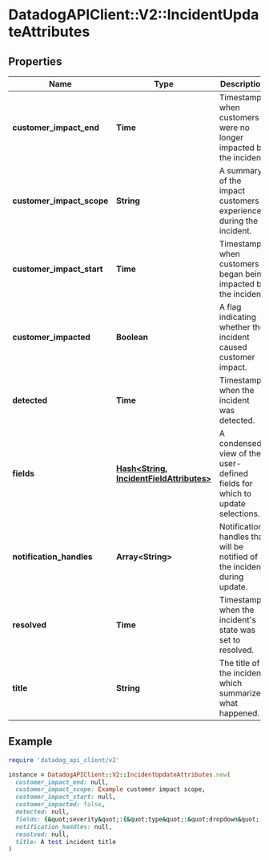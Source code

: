 # DatadogAPIClient::V2::IncidentUpdateAttributes

## Properties

| Name | Type | Description | Notes |
| ---- | ---- | ----------- | ----- |
| **customer_impact_end** | **Time** | Timestamp when customers were no longer impacted by the incident. | [optional] |
| **customer_impact_scope** | **String** | A summary of the impact customers experienced during the incident. | [optional] |
| **customer_impact_start** | **Time** | Timestamp when customers began being impacted by the incident. | [optional] |
| **customer_impacted** | **Boolean** | A flag indicating whether the incident caused customer impact. | [optional] |
| **detected** | **Time** | Timestamp when the incident was detected. | [optional] |
| **fields** | [**Hash&lt;String, IncidentFieldAttributes&gt;**](IncidentFieldAttributes.md) | A condensed view of the user-defined fields for which to update selections. | [optional] |
| **notification_handles** | **Array&lt;String&gt;** | Notification handles that will be notified of the incident during update. | [optional] |
| **resolved** | **Time** | Timestamp when the incident&#39;s state was set to resolved. | [optional] |
| **title** | **String** | The title of the incident, which summarizes what happened. | [optional] |

## Example

```ruby
require 'datadog_api_client/v2'

instance = DatadogAPIClient::V2::IncidentUpdateAttributes.new(
  customer_impact_end: null,
  customer_impact_scope: Example customer impact scope,
  customer_impact_start: null,
  customer_impacted: false,
  detected: null,
  fields: {&quot;severity&quot;:{&quot;type&quot;:&quot;dropdown&quot;,&quot;value&quot;:&quot;SEV-5&quot;}},
  notification_handles: null,
  resolved: null,
  title: A test incident title
)
```

